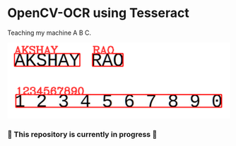 # OpenCV-OCR using Tesseract
Teaching my machine A B C.

![alt text](https://github.com/akshay-rao7/OpenCV-OCR/blob/main/image/test_2.PNG)

###  :wrench: This repository is currently in progress :hammer: 
